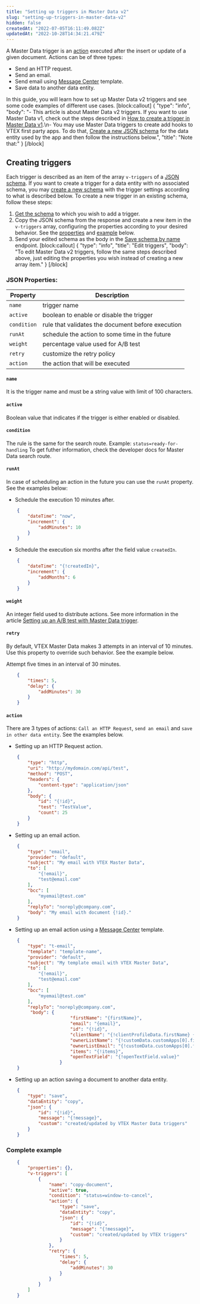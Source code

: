 ```yaml
---
title: "Setting up triggers in Master Data v2"
slug: "setting-up-triggers-in-master-data-v2"
hidden: false
createdAt: "2022-07-05T16:11:49.082Z"
updatedAt: "2022-10-28T14:34:21.479Z"
---
```

A Master Data trigger is an [action](#action) executed after the insert or update of a given document. Actions can be of three types:
- Send an HTTP request.
- Send an email.
- Send email using [Message Center](https://help.vtex.com/pt/tutorial/conhecendo-o-message-center--tutorials_84) template.
- Save data to another data entity.

In this guide, you will learn how to set up Master Data v2 triggers and see some code examples of different use cases.
[block:callout]
{
  "type": "info",
  "body": "- This article is about Master Data v2 triggers. If you want to use Master Data v1, check out the steps described in [How to create a trigger in Master Data v1](https://help.vtex.com/pt/tutorial/creating-trigger-in-master-data--tutorials_1270).\n- You may use Master Data triggers to create add hooks to VTEX first party apps. To do that, [Create a new JSON schema](ref:saveschemabyname) for the data entity used by the app and then follow the instructions below.",
  "title": "Note that:"
}
[/block]
## Creating triggers

Each trigger is described as an item of the array `v-triggers` of a [JSON schema](https://developers.vtex.com/vtex-rest-api/docs/master-data-schema-lifecycle). If you want to create a trigger for a data entity with no associated schema, you may [create a new schema](ref:saveschemabyname) with the trigger settings according to what is described below. To create a new trigger in an existing schema, follow these steps:
1. [Get the schema](https://developers.vtex.com/vtex-rest-api/reference/getschemabyname) to which you wish to add a trigger.
2. Copy the JSON schema from the response and create a new item in the `v-triggers` array, configuring the properties according to your desired behavior. See the [properties](#json-properties) and [example](#complete-example) below.
3. Send your edited schema as the body in the [Save schema by name](ref:saveschemabyname) endpoint.
[block:callout]
{
  "type": "info",
  "title": "Edit triggers",
  "body": "To edit Master Data v2 triggers, follow the same steps described above, just editing the properties you wish instead of creating a new array item."
}
[/block]
### JSON Properties:

| Property  | Description                                        |
|-----------|----------------------------------------------------|
| `name`      | trigger name                                       |
| `active`    | boolean to enable or disable the trigger           |
| `condition` | rule that validates the document before execution  |
| `runAt`     | schedule the action to some time in the future     |
| `weight`    | percentage value used for A/B test                 |
| `retry`     | customize the retry policy                         |
| `action`    | the action that will be executed                   |

#### `name`
It is the trigger name and must be a string value with limit of 100 characters.

#### `active`
Boolean value that indicates if the trigger is either enabled or disabled.

#### `condition`
The rule is the same for the search route. Example: `status=ready-for-handling`
To get futher information, check the developer docs for Master Data search route.

#### `runAt`
In case of scheduling an action in the future you can use the `runAt` property. See the examples below:

- Schedule the execution 10 minutes after.
```json
    {
    	"dateTime": "now",
    	"increment": {
    		"addMinutes": 10
    	}
    }
```

- Schedule the execution six months after the field value `createdIn`.

```json
    {
    	"dateTime": "{!createdIn}",
    	"increment": {
    		"addMonths": 6
    	}
    }
```

#### `weight`
An integer field used to distribute actions. See more information in the article [Setting up an A/B test with Master Data trigger](https://help.vtex.com/en/tutorial/setting-up-a-b-test--4xFzBMHYty6gmEosWGWMC0#).

#### `retry`
By default, VTEX Master Data makes 3 attempts in an interval of 10 minutes. Use this property to override such behavior. See the example below.

Attempt five times in an interval of 30 minutes.
```json
    {
    	"times": 5,
    	"delay": {
    		"addMinutes": 30
    	}
    }
```

#### `action`
There are 3 types of actions: `Call an HTTP Request`, `send an email` and `save in other data entity`. See the examples below.

- Setting up an HTTP Request action.
```json
    {
    	"type": "http",
    	"uri": "http://mydomain.com/api/test",
    	"method": "POST",
    	"headers": {
    		"content-type": "application/json"
    	},
    	"body": {
    		"id": "{!id}",
    		"test": "TestValue",
    		"count": 25
    	}
    }
```

- Setting up an email action.
```json
    {
    	"type": "email",
    	"provider": "default",
    	"subject": "My email with VTEX Master Data",
    	"to": [
    		"{!email}",
    		"test@email.com"
    	],
    	"bcc": [
    		"myemail@test.com"
    	],
    	"replyTo": "noreply@company.com",
    	"body": "My email with document {!id}."
    }
```

- Setting up an email action using a [Message Center](https://help.vtex.com/pt/tutorial/conhecendo-o-message-center--tutorials_84) template.
```json
    {
        "type": "t-email",
        "template": "template-name",
        "provider": "default",
        "subject": "My template email with VTEX Master Data",
        "to": [
            "{!email}",
            "test@email.com"
        ],
        "bcc": [
            "myemail@test.com"
        ],
        "replyTo": "noreply@company.com",
         "body": {
                        "firstName": "{firstName}",
                        "email": "{email}",
                        "id": "{!id}",
                        "clientName": "{!clientProfileData.firstName} {!clientProfileData.lastName}",
                        "ownerListName": "{!customData.customApps[0].fields.ownerListName}",
                        "ownerListEmail": "{!customData.customApps[0].fields.ownerListEmail}",
                        "items": "{!items}",
                        "openTextField": "{!openTextField.value}"
                    }
    }
```

- Setting up an action saving a document to another data entity.
```json
    {
    	"type": "save",
    	"dataEntity": "copy",
    	"json": {
    		"id": "{!id}",
    		"message": "{!message}",
    		"custom": "created/updated by VTEX Master Data triggers"
    	}
    }
```

### Complete example

```json
    {
    	"properties": {},
    	"v-triggers": [
    		{
    			"name": "copy-document",
    			"active": true,
    			"condition": "status=window-to-cancel",
    			"action": {
    				"type": "save",
    				"dataEntity": "copy",
    				"json": {
    					"id": "{!id}",
    					"message": "{!message}",
    					"custom": "created/updated by VTEX triggers"
    				}
    			},
    			"retry": {
    				"times": 5,
    				"delay": {
    					"addMinutes": 30
    				}
    			}
    		}
    	]
    }
```